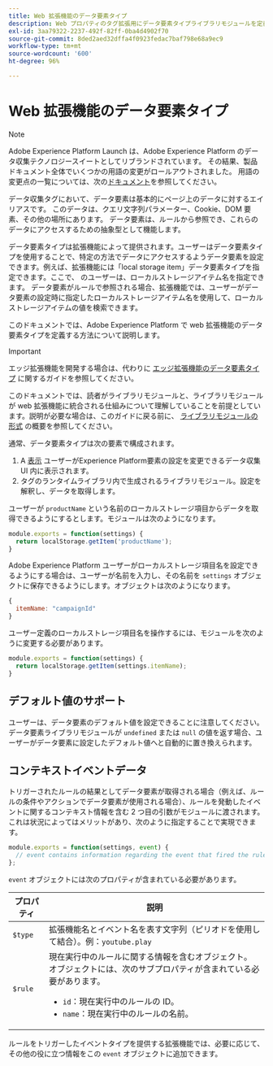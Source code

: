 ```yaml
---
title: Web 拡張機能のデータ要素タイプ
description: Web プロパティのタグ拡張用にデータ要素タイプライブラリモジュールを定義する方法について説明します。
exl-id: 3aa79322-2237-492f-82ff-0ba4d4902f70
source-git-commit: 8ded2aed32dffa4f0923fedac7baf798e68a9ec9
workflow-type: tm+mt
source-wordcount: '600'
ht-degree: 96%

---
```


# Web 拡張機能のデータ要素タイプ

>[!NOTE]
>
>Adobe Experience Platform Launch は、Adobe Experience Platform のデータ収集テクノロジースイートとしてリブランドされています。 その結果、製品ドキュメント全体でいくつかの用語の変更がロールアウトされました。 用語の変更点の一覧については、次の[ドキュメント](../../term-updates.md)を参照してください。

データ収集タグにおいて、データ要素は基本的にページ上のデータに対するエイリアスです。 このデータは、クエリ文字列パラメーター、Cookie、DOM 要素、その他の場所にあります。 データ要素は、ルールから参照でき、これらのデータにアクセスするための抽象型として機能します。 

データ要素タイプは拡張機能によって提供されます。ユーザーはデータ要素タイプを使用することで、特定の方法でデータにアクセスするようデータ要素を設定できます。例えば、拡張機能には「local storage item」データ要素タイプを指定できます。ここで、 のユーザーは、ローカルストレージアイテム名を指定できます。 データ要素がルールで参照される場合、拡張機能では、ユーザーがデータ要素の設定時に指定したローカルストレージアイテム名を使用して、ローカルストレージアイテムの値を検索できます。

このドキュメントでは、Adobe Experience Platform で web 拡張機能のデータ要素タイプを定義する方法について説明します。

>[!IMPORTANT]
>
>エッジ拡張機能を開発する場合は、代わりに [エッジ拡張機能のデータ要素タイプ](../edge/data-element-types.md) に関するガイドを参照してください。
>
>このドキュメントでは、読者がライブラリモジュールと、ライブラリモジュールが web 拡張機能に統合される仕組みについて理解していることを前提としています。説明が必要な場合は、このガイドに戻る前に、 [ライブラリモジュールの形式](./format.md) の概要を参照してください。

通常、データ要素タイプは次の要素で構成されます。

1. A [表示](./views.md) ユーザーがExperience Platform要素の設定を変更できるデータ収集 UI 内に表示されます。
2. タグのランタイムライブラリ内で生成されるライブラリモジュール。設定を解釈し、データを取得します。

ユーザーが `productName` という名前のローカルストレージ項目からデータを取得できるようにするとします。モジュールは次のようになります。

```js
module.exports = function(settings) {
  return localStorage.getItem('productName');
}
```

Adobe Experience Platform ユーザーがローカルストレージ項目名を設定できるようにする場合は、ユーザーが名前を入力し、その名前を `settings` オブジェクトに保存できるようにします。オブジェクトは次のようになります。

```js
{
  itemName: "campaignId"
}
```

ユーザー定義のローカルストレージ項目名を操作するには、モジュールを次のように変更する必要があります。

```js
module.exports = function(settings) {
  return localStorage.getItem(settings.itemName);
}
```

## デフォルト値のサポート

ユーザーは、データ要素のデフォルト値を設定できることに注意してください。データ要素ライブラリモジュールが `undefined` または `null` の値を返す場合、ユーザーがデータ要素に設定したデフォルト値へと自動的に置き換えられます。

## コンテキストイベントデータ

トリガーされたルールの結果としてデータ要素が取得される場合（例えば、ルールの条件やアクションでデータ要素が使用される場合）、ルールを発動したイベントに関するコンテキスト情報を含む 2 つ目の引数がモジュールに渡されます。これは状況によってはメリットがあり、次のように指定することで実現できます。

```js
module.exports = function(settings, event) {
  // event contains information regarding the event that fired the rule
};
```

`event` オブジェクトには次のプロパティが含まれている必要があります。

| プロパティ | 説明 |
| --- | --- |
| `$type` | 拡張機能名とイベント名を表す文字列（ピリオドを使用して結合）。例：`youtube.play` |
| `$rule` | 現在実行中のルールに関する情報を含むオブジェクト。 オブジェクトには、次のサブプロパティが含まれている必要があります。<ul><li>`id`：現在実行中のルールの ID。</li><li>`name`：現在実行中のルールの名前。</li></ul> |

ルールをトリガーしたイベントタイプを提供する拡張機能では、必要に応じて、その他の役に立つ情報をこの `event` オブジェクトに追加できます。
